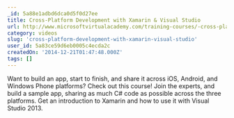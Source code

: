 ```yaml
---
_id: 5a88e1adbd6dca0d5f0d27ee
title: Cross-Platform Development with Xamarin & Visual Studio
url: http://www.microsoftvirtualacademy.com/training-courses/-cross-platform-development-with-xamarin-visual-studio
category: videos
slug: 'cross-platform-development-with-xamarin-visual-studio'
user_id: 5a83ce59d6eb0005c4ecda2c
createdOn: '2014-12-21T01:47:48.000Z'
tags: []
---
```


Want to build an app, start to finish, and share it across iOS, Android, and Windows Phone platforms? Check out this course! Join the experts, and build a sample app, sharing as much C# code as possible across the three platforms. Get an introduction to Xamarin and how to use it with Visual Studio 2013.
